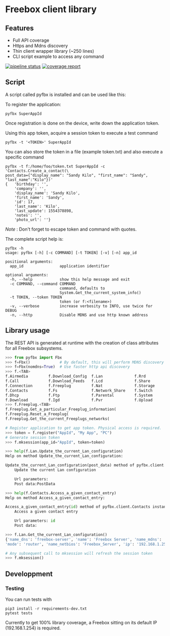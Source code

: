 # Freebox client library

## Features

* Full API coverage
* Https and Mdns discovery
* Thin client wrapper library (~250 lines)
* CLI script example to access any command

[![pipeline status](https://framagit.org/sun/pyfbx/badges/master/pipeline.svg)](https://framagit.org/sun/pyfbx/commits/master)
[![coverage report](https://framagit.org/sun/pyfbx/badges/master/coverage.svg)](https://framagit.org/sun/pyfbx/commits/master)


## Script
A script called pyfbx is installed and can be used like this:

To register the application:

```shell
pyfbx SuperAppId
```
Once registration is done on the device, write down the application token.

Using this app token, acquire a session token to execute a test command

```shell
pyfbx -t '<TOKEN>' SuperAppId
```

You can also store the token in a file (example token.txt) and also execute a specific command

```shell
pyfbx -t f:/home/foo/token.txt SuperAppId -c 'Contacts.Create_a_contact(\
post_data={"display_name": "Sandy Kilo", "first_name": "Sandy", "last_name":"Kilo"})'
{   'birthday': '',
    'company': '',
    'display_name': 'Sandy Kilo',
    'first_name': 'Sandy',
    'id': 17,
    'last_name': 'Kilo',
    'last_update': 1554378898,
    'notes': '',
    'photo_url': ''}
```
_Note_ : Don't forget to escape token and command with quotes.

The complete script help is:
```shell
pyfbx -h
usage: pyfbx [-h] [-c COMMAND] [-t TOKEN] [-v] [-n] app_id

positional arguments:
  app_id                application identifier

optional arguments:
  -h, --help            show this help message and exit
  -c COMMAND, --command COMMAND
                        command, defaults to
                        System.Get_the_current_system_info()
  -t TOKEN, --token TOKEN
                        token (or f:<filename>)
  -v, --verbose         increase verbosity to INFO, use twice for DEBUG
  -n, --http            Disable MDNS and use http known address
```

## Library usage

The REST API is generated at runtime with the creation of class attributes for all Freebox subsystems.

```python
>>> from pyfbx import Fbx
>>> f=Fbx()             # By default, this will perform MDNS discovery
>>> f=Fbx(nomdns=True)  # Use faster http api discovery
>>> f.<TAB>
f.Airmedia         f.Download_Config  f.Lan              f.Rrd              f.Upnpav
f.Call             f.Download_Feeds   f.Lcd              f.Share            f.Vpn
f.Connection       f.Freeplug         f.Nat              f.Storage          f.Vpn_Client
f.Contacts         f.Fs               f.Network_Share    f.Switch           f.Wifi
f.Dhcp             f.Ftp              f.Parental         f.System           f.mksession(
f.Download         f.Igd              f.Pvr              f.Upload           f.register(
>>> f.Freeplug.<TAB>
f.Freeplug.Get_a_particular_Freeplug_information(
f.Freeplug.Reset_a_Freeplug(
f.Freeplug.Get_the_current_Freeplugs_networks(

# Register application to get app token. Physical access is required.
>>> token = f.register("AppId", "My App", "PC")
# Generate session token
>>> f.mksession(app_id="AppId", token=token)

>>> help(f.Lan.Update_the_current_Lan_configuration)
Help on method Update_the_current_Lan_configuration:

Update_the_current_Lan_configuration(post_data) method of pyfbx.client.Lan instance
    Update the current Lan configuration

    Url parameters:
    Post data:PostData

>>> help(f.Contacts.Access_a_given_contact_entry)
Help on method Access_a_given_contact_entry:

Access_a_given_contact_entry(id) method of pyfbx.client.Contacts instance
    Access a given contact entry

    Url parameters: id
    Post data:

>>> f.Lan.Get_the_current_Lan_configuration()
{'name_dns': 'freebox-server', 'name': 'Freebox Server', 'name_mdns': 'Freebox-Server', 
'mode': 'router', 'name_netbios': 'Freebox_Server', 'ip': '192.168.1.254'}

# Any subsequent call to mksession will refresh the session token
>>> f.mksession()
```

## Developpment

### Testing

You can run tests with

```shell
pip3 install -r requirements-dev.txt
pytest tests
```
Currently to get 100% library coverage, a Freebox sitting on its default IP (192.168.1.254) is required.
